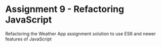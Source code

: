 # Assignment 9 - Refactoring JavaScript
Refactoring the Weather App assignment solution to use ES6 and newer features of JavaScript
